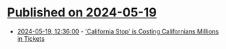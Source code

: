 # [Published on 2024-05-19](index.md)

* [2024-05-19, 12:36:00](https://soylentnews.org/article.pl?sid=24/05/17/1247248&from=rss) - ['California Stop' is Costing Californians Millions in Tickets](https://soylentnews.org/article.pl?sid=24/05/17/1247248&from=rss)
